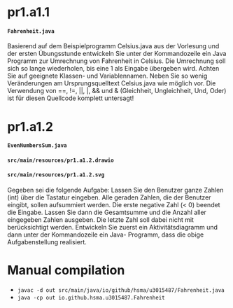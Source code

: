 # pr1.a1.1

#### `Fahrenheit.java`

Basierend auf dem Beispielprogramm Celsius.java aus der Vorlesung und der ersten
Übungsstunde entwickeln Sie unter der Kommandozeile ein Java Programm zur Umrechnung
von Fahrenheit in Celsius. Die Umrechnung soll sich so lange wiederholen, bis eine 1 als
Eingabe übergeben wird. Achten Sie auf geeignete Klassen- und Variablennamen.
Neben Sie so wenig Veränderungen am Ursprungsquelltext Celsius.java wie möglich vor.
Die Verwendung von ==, !=, ||, |, && und & (Gleichheit, Ungleichheit, Und, Oder) ist für diesen
Quellcode komplett untersagt!

# pr1.a1.2

#### `EvenNumbersSum.java`

#### `src/main/resources/pr1.a1.2.drawio`

#### `src/main/resources/pr1.a1.2.svg`

Gegeben sei die folgende Aufgabe: Lassen Sie den Benutzer ganze Zahlen (int) über die
Tastatur eingeben. Alle geraden Zahlen, die der Benutzer eingibt, sollen aufsummiert werden.
Die erste negative Zahl (< 0) beendet die Eingabe. Lassen Sie dann die Gesamtsumme und die
Anzahl aller eingegeben Zahlen ausgeben. Die letzte Zahl soll dabei nicht mit berücksichtigt
werden.
Entwickeln Sie zuerst ein Aktivitätsdiagramm und dann unter der Kommandozeile ein Java-
Programm, dass die obige Aufgabenstellung realisiert.

# Manual compilation

- `javac -d out src/main/java/io/github/hsma/u3015487/Fahrenheit.java`
- `java -cp out io.github.hsma.u3015487.Fahrenheit`